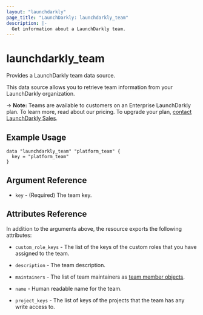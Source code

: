 ```yaml
---
layout: "launchdarkly"
page_title: "LaunchDarkly: launchdarkly_team"
description: |-
  Get information about a LaunchDarkly team.
---
```


# launchdarkly_team

Provides a LaunchDarkly team data source.

This data source allows you to retrieve team information from your LaunchDarkly organization.

-> **Note:** Teams are available to customers on an Enterprise LaunchDarkly plan. To learn more, read about our pricing. To upgrade your plan, [contact LaunchDarkly Sales](https://launchdarkly.com/contact-sales/).
## Example Usage

```hcl
data "launchdarkly_team" "platform_team" {
  key = "platform_team"
}
```

## Argument Reference

- `key` - (Required) The team key.

## Attributes Reference

In addition to the arguments above, the resource exports the following attributes:

- `custom_role_keys` - The list of the keys of the custom roles that you have assigned to the team.

- `description` - The team description.

- `maintainers` - The list of team maintainers as [team member objects](/docs/providers/launchdarkly/d/team_member.html).

- `name` - Human readable name for the team.

- `project_keys` - The list of keys of the projects that the team has any write access to.
